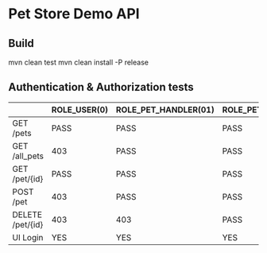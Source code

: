 # Pet Store Demo API

## Build
mvn clean test
mvn clean install -P release

## Authentication & Authorization tests

|                 | ROLE_USER(0) | ROLE_PET_HANDLER(01) | ROLE_PET_MANAGER(01) | ANONYMOUS |
|-----------------|--------------|----------------------|----------------------|-----------|
|GET /pets        |         PASS |                 PASS |                 PASS |       401 |
|GET /all_pets    |          403 |                 PASS |                 PASS |       401 |
|GET /pet/{id}    |         PASS |                 PASS |                 PASS |       401 |
|POST /pet        |          403 |                 PASS |                 PASS |       401 |
|DELETE /pet/{id} |          403 |                  403 |                 PASS |       401 |
|UI Login         |          YES |                  YES |                  YES |      ERROR|
